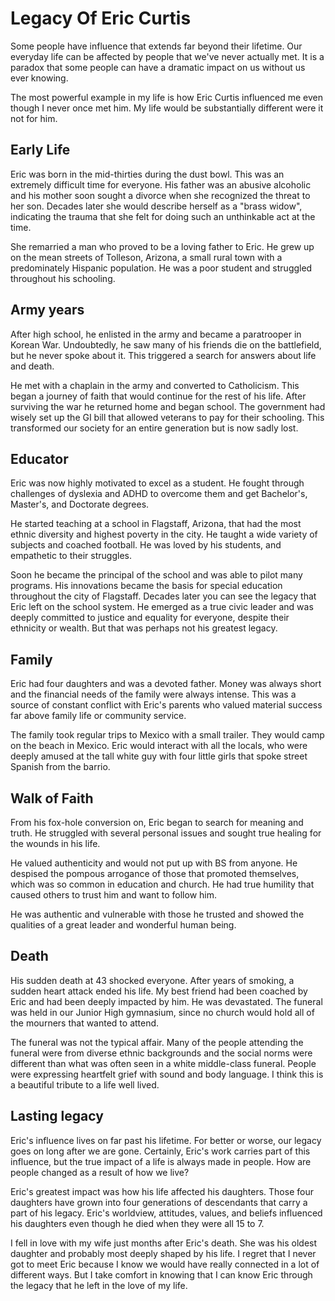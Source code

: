 # Legacy Of Eric Curtis

Some people have influence that extends far beyond their lifetime.  Our everyday
life can be affected by people that we've never actually met.  It is a paradox that some people can
have a dramatic impact on us without us ever knowing.  

The most powerful example in my life is how Eric Curtis influenced me even though I never once met
him.  My life would be substantially different were it not for him.


## Early Life

Eric was born in the mid-thirties during the dust bowl.  This was an extremely difficult time for
everyone.  His father was an abusive alcoholic and his mother soon sought a divorce when she
recognized the threat to her son.  Decades later she would describe herself as a "brass widow",
indicating the trauma that she felt for doing such an unthinkable act at the time.

She remarried a man who proved to be a loving father to Eric.  He grew up on the mean streets of
Tolleson, Arizona, a small rural town with a predominately Hispanic population.  He was a poor
student and struggled throughout his schooling.


## Army years

After high school, he enlisted in the army and became a paratrooper in Korean War.  Undoubtedly, he
saw many of his friends die on the battlefield, but he never spoke about it.   This triggered a 
search for answers about life and death.

He met with a chaplain in the army and converted to Catholicism. This began a journey of faith that
would continue for the rest of his life.  After surviving the war he returned home and began school.
The government had wisely set up the GI bill that allowed veterans to pay for their schooling.  This
transformed our society for an entire generation but is now sadly lost.


## Educator

Eric was now highly motivated to excel as a student.  He fought through challenges of dyslexia and
ADHD to overcome them and get Bachelor's, Master's, and Doctorate degrees.

He started teaching at a school in Flagstaff, Arizona, that had the most ethnic diversity and highest
poverty in the city.  He taught a wide variety of subjects and coached football.  He was loved by
his students, and empathetic to their struggles.

Soon he became the principal of the school and was able to pilot many programs.  His innovations
became the basis for special education throughout the city of Flagstaff.  Decades later you can see
the legacy that Eric left on the school system.  He emerged as a true civic leader and was deeply
committed to justice and equality for everyone, despite their ethnicity or wealth.  But that was
perhaps not his greatest legacy.


## Family

Eric had four daughters and was a devoted father. Money was always short and the financial needs of
the family were always intense.  This was a source of constant conflict with Eric's parents who
valued material success far above family life or community service.

The family took regular trips to Mexico with a small trailer.  They would camp on the beach in
Mexico.  Eric would interact with all the locals, who were deeply amused at the tall white
guy with four little girls that spoke street Spanish from the barrio.


## Walk of Faith

From his fox-hole conversion on, Eric began to search for meaning and truth.  He struggled with
several personal issues and sought true healing for the wounds in his life.

He valued authenticity and would not put up with BS from anyone.  He despised the pompous arrogance
of those that promoted themselves, which was so common in education and church.  He had true
humility that caused others to trust him and want to follow him.

He was authentic and vulnerable with those he trusted and showed the qualities of a great leader and
wonderful human being.


## Death

His sudden death at 43 shocked everyone.  After years of smoking, a sudden heart attack ended his
life.  My best friend had been coached by Eric and had been deeply impacted by him.  He was
devastated. The funeral was held in our Junior High gymnasium, since no church would hold all of
the mourners that wanted to attend.

The funeral was not the typical affair.  Many of the people attending the funeral were from diverse
ethnic backgrounds and the social norms were different than what was often seen in a white
middle-class funeral.   People were expressing heartfelt grief with sound and body language.  I
think this is a beautiful tribute to a life well lived.


## Lasting legacy

Eric's influence lives on far past his lifetime.  For better or worse, our legacy goes on long after
we are gone.  Certainly, Eric's work carries part of this influence, but the true impact of a life
is always made in people.  How are people changed as a result of how we live?

Eric's greatest impact was how his life affected his daughters.   Those four daughters have grown
into four generations of descendants that carry a part of his legacy.  Eric's worldview, attitudes,
values, and beliefs influenced his daughters even though he died when they were all 15 to 7.

I fell in love with my wife just months after Eric's death.  She was his oldest daughter and
probably most deeply shaped by his life.  I regret that I never got to meet Eric because I
know we would have really connected in a lot of different ways.  But I take comfort in knowing that
I can know Eric through the legacy that he left in the love of my life.

